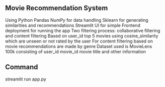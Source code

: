 ## Movie Recommendation System
Using Python Pandas NumPy for data handling
Sklearn for generating similarities and recommendations
Streamlit UI for simple Frontend deployment for running the app
Two filtering process: collaborative filtering and content filtering
Based on user_id top 5 movies using cosine_similarity which are unseen or not rated by the user
For content filtering based on movie recommendations are made by genre
Dataset used is MovieLens 100k consisting of user_id movie_id movie title and other information

## Command
streamlit run app.py

